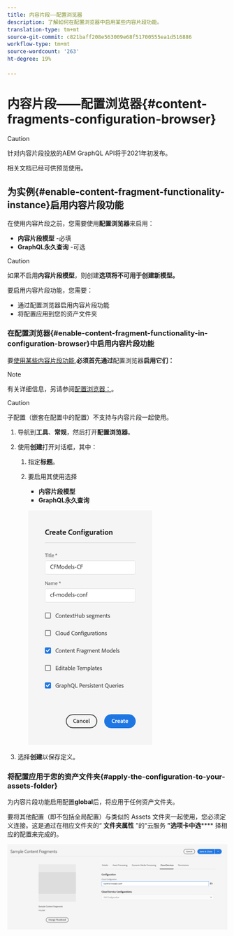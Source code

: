 ```yaml
---
title: 内容片段——配置浏览器
description: 了解如何在配置浏览器中启用某些内容片段功能。
translation-type: tm+mt
source-git-commit: c821baff208e563009e68f51700555ea1d516886
workflow-type: tm+mt
source-wordcount: '263'
ht-degree: 19%

---
```



# 内容片段——配置浏览器{#content-fragments-configuration-browser}

>[!CAUTION]
>
>针对内容片段投放的AEM GraphQL API将于2021年初发布。
>
>相关文档已经可供预览使用。

## 为实例{#enable-content-fragment-functionality-instance}启用内容片段功能

在使用内容片段之前，您需要使用&#x200B;**配置浏览器**&#x200B;来启用：

* **内容片段模型** -必填
* **GraphQL永久查询** -可选

>[!CAUTION]
>
>如果不启用&#x200B;**内容片段模型**，则创建&#x200B;**选项将不可用于创建新模型。**

要启用内容片段功能，您需要：

* 通过配置浏览器启用内容片段功能
* 将配置应用到您的资产文件夹

### 在配置浏览器{#enable-content-fragment-functionality-in-configuration-browser}中启用内容片段功能

要[使用某些内容片段功能](#creating-a-content-fragment-model),**必须首先通过**&#x200B;配置浏览器&#x200B;**启用它们：**

>[!NOTE]
>
>有关详细信息，另请参阅[配置浏览器：](/help/implementing/developing/introduction/configurations.md#using-configuration-browser)。

>[!CAUTION]
>
>子配置（嵌套在配置中的配置）不支持与内容片段一起使用。

1. 导航到&#x200B;**工具**、**常规**，然后打开&#x200B;**配置浏览器**。

1. 使用&#x200B;**创建**&#x200B;打开对话框，其中：

   1. 指定&#x200B;**标题**。
   1. 要启用其使用选择
      * **内容片段模型**
      * **GraphQL永久查询**

      ![定义配置](assets/cfm-conf-01.png)


1. 选择&#x200B;**创建**&#x200B;以保存定义。

<!-- 1. Select the location appropriate to your website. -->

### 将配置应用于您的资产文件夹{#apply-the-configuration-to-your-assets-folder}

为内容片段功能启用配置&#x200B;**global**&#x200B;后，将应用于任何资产文件夹。

要将其他配置（即不包括全局配置）与类似的 Assets 文件夹一起使用，您必须定义连接。这是通过在相应文件夹的“ **文件夹属性** ”的“云服务 **”选项卡中选****** 择相应的配置来完成的。

![应用配置](assets/cfm-conf-02.png)